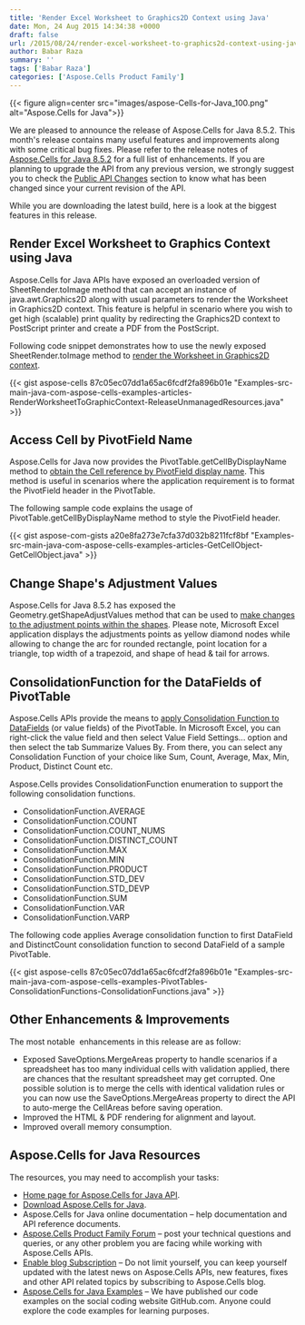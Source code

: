 ```yaml
---
title: 'Render Excel Worksheet to Graphics2D Context using Java'
date: Mon, 24 Aug 2015 14:34:38 +0000
draft: false
url: /2015/08/24/render-excel-worksheet-to-graphics2d-context-using-java-excel-api/
author: Babar Raza
summary: ''
tags: ['Babar Raza']
categories: ['Aspose.Cells Product Family']
---
```




{{< figure align=center src="images/aspose-Cells-for-Java_100.png" alt="Aspose.Cells for Java">}}


We are pleased to announce the release of Aspose.Cells for Java 8.5.2. This month's release contains many useful features and improvements along with some critical bug fixes. Please refer to the release notes of [Aspose.Cells for Java 8.5.2][1] for a full list of enhancements. If you are planning to upgrade the API from any previous version, we strongly suggest you to check the [Public API Changes][2] section to know what has been changed since your current revision of the API.

While you are downloading the latest build, here is a look at the biggest features in this release.

## Render Excel Worksheet to Graphics Context using Java

Aspose.Cells for Java APIs have exposed an overloaded version of SheetRender.toImage method that can accept an instance of java.awt.Graphics2D along with usual parameters to render the Worksheet in Graphics2D context. This feature is helpful in scenario where you wish to get high (scalable) print quality by redirecting the Graphics2D context to PostScript printer and create a PDF from the PostScript.

Following code snippet demonstrates how to use the newly exposed SheetRender.toImage method to [render the Worksheet in Graphics2D context][3].

{{< gist aspose-cells 87c05ec07dd1a65ac6fcdf2fa896b01e "Examples-src-main-java-com-aspose-cells-examples-articles-RenderWorksheetToGraphicContext-ReleaseUnmanagedResources.java" >}}

## Access Cell by PivotField Name

Aspose.Cells for Java now provides the PivotTable.getCellByDisplayName method to [obtain the Cell reference by PivotField display name][4]. This method is useful in scenarios where the application requirement is to format the PivotField header in the PivotTable.

The following sample code explains the usage of PivotTable.getCellByDisplayName method to style the PivotField header.

{{< gist aspose-com-gists a20e8fa273e7cfa37d032b8211fcf8bf "Examples-src-main-java-com-aspose-cells-examples-articles-GetCellObject-GetCellObject.java" >}}

## Change Shape's Adjustment Values

Aspose.Cells for Java 8.5.2 has exposed the Geometry.getShapeAdjustValues method that can be used to [make changes to the adjustment points within the shapes][5]. Please note, Microsoft Excel application displays the adjustments points as yellow diamond nodes while allowing to change the arc for rounded rectangle, point location for a triangle, top width of a trapezoid, and shape of head & tail for arrows.

## ConsolidationFunction for the DataFields of PivotTable

Aspose.Cells APIs provide the means to [apply Consolidation Function to DataFields][6] (or value fields) of the PivotTable. In Microsoft Excel, you can right-click the value field and then select Value Field Settings... option and then select the tab Summarize Values By. From there, you can select any Consolidation Function of your choice like Sum, Count, Average, Max, Min, Product, Distinct Count etc.

Aspose.Cells provides ConsolidationFunction enumeration to support the following consolidation functions.

*   ConsolidationFunction.AVERAGE
*   ConsolidationFunction.COUNT
*   ConsolidationFunction.COUNT\_NUMS
*   ConsolidationFunction.DISTINCT\_COUNT
*   ConsolidationFunction.MAX
*   ConsolidationFunction.MIN
*   ConsolidationFunction.PRODUCT
*   ConsolidationFunction.STD\_DEV
*   ConsolidationFunction.STD\_DEVP
*   ConsolidationFunction.SUM
*   ConsolidationFunction.VAR
*   ConsolidationFunction.VARP

The following code applies Average consolidation function to first DataField and DistinctCount consolidation function to second DataField of a sample PivotTable.

{{< gist aspose-cells 87c05ec07dd1a65ac6fcdf2fa896b01e "Examples-src-main-java-com-aspose-cells-examples-PivotTables-ConsolidationFunctions-ConsolidationFunctions.java" >}}

## Other Enhancements & Improvements

The most notable  enhancements in this release are as follow:

*   Exposed SaveOptions.MergeAreas property to handle scenarios if a spreadsheet has too many individual cells with validation applied, there are chances that the resultant spreadsheet may get corrupted. One possible solution is to merge the cells with identical validation rules or you can now use the SaveOptions.MergeAreas property to direct the API to auto-merge the CellAreas before saving operation.
*   Improved the HTML & PDF rendering for alignment and layout.
*   Improved overall memory consumption.

## Aspose.Cells for Java Resources

The resources, you may need to accomplish your tasks:

*   [Home page for Aspose.Cells for Java API][7].
*   [Download Aspose.Cells for Java][8].
*   Aspose.Cells for Java online documentation – help documentation and API reference documents.
*   [Aspose.Cells Product Family Forum][9] – post your technical questions and queries, or any other problem you are facing while working with Aspose.Cells APIs.
*   [Enable blog Subscription][10] – Do not limit yourself, you can keep yourself updated with the latest news on Aspose.Cells APIs, new features, fixes and other API related topics by subscribing to Aspose.Cells blog.
*   [Aspose.Cells for Java Examples][11] – We have published our code examples on the social coding website GitHub.com. Anyone could explore the code examples for learning purposes.




[1]: https://downloads.aspose.com/cells/java
[2]: https://docs.aspose.com/display/cellsjava/Migrating+from+Earlier+Versions+of+Aspose.Cells
[3]: https://docs.aspose.com/display/cellsjava/Render+Worksheet+to+Graphic+Context
[4]: https://docs.aspose.com/display/cellsjava/Get+the+Cell+object+by+DisplayName+of+PivotField+of+PivotTable
[5]: https://docs.aspose.com/display/cellsjava/Change+Adjustment+Values+of+the+Shape
[6]: https://docs.aspose.com/display/cellsjava/Formatting+Pivot+Table#FormattingPivotTable-ApplyingConsolidationFunctiontoDataFieldsofPivotTable
[7]: https://products.aspose.com/cells/java
[8]: https://downloads.aspose.com/cells/java
[9]: https://forum.aspose.com/
[10]: https://blog.aspose.com/
[11]: https://github.com/asposecells/Aspose_Cells_Java




